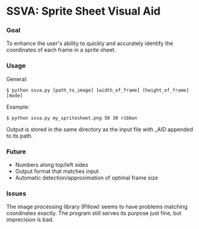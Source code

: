 # SSVA: Sprite Sheet Visual Aid

### Goal
To enhance the user's ability to quickly and accurately identify the coordinates of each frame in a sprite sheet.

### Usage
General:
```
$ python ssva.py [path_to_image] [width_of_frame] [height_of_frame] [mode]
```
Example:
```
$ python ssva.py my_spritesheet.png 50 30 ribbon
```
Output is stored in the same directory as the input file with _AID appended to its path.

### Future

* Numbers along top/left sides
* Output format that matches input
* Automatic detection/approximation of optimal frame size

### Issues

The image processing library (Pillow) seems to have problems matching coordinates exactly. The program still serves its purpose just fine, but imprecision is bad.
